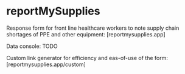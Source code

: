 # reportMySupplies

Response form for front line healthcare workers to note supply chain shortages of PPE and other equipment:
[reportmysupplies.app]

Data console: TODO

Custom link generator for efficiency and eas-of-use of the form:
[reportmysupplies.app/custom]
